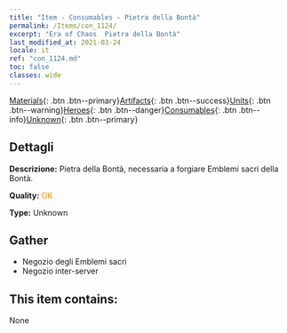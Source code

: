 ```yaml
---
title: "Item - Consumables - Pietra della Bontà"
permalink: /Items/con_1124/
excerpt: "Era of Chaos  Pietra della Bontà"
last_modified_at: 2021-03-24
locale: it
ref: "con_1124.md"
toc: false
classes: wide
---
```

 [Materials](/it/Items/){: .btn .btn--primary}[Artifacts](/it/Items/Artifacts/){: .btn .btn--success}[Units](/it/Items/Units/){: .btn .btn--warning}[Heroes](/it/Items/Heroes/){: .btn .btn--danger}[Consumables](/it/Items/Consumables/){: .btn .btn--info}[Unknown](/it/Items/Unknown/){: .btn .btn--primary}

## Dettagli
 **Descrizione:** Pietra della Bontà, necessaria a forgiare Emblemi sacri della Bontà.

 **Quality:** <span style="color: #FF8C00">OK</span>

 **Type:** Unknown

## Gather

*    Negozio degli Emblemi sacri 
*    Negozio inter-server 

## This item contains:

  None


